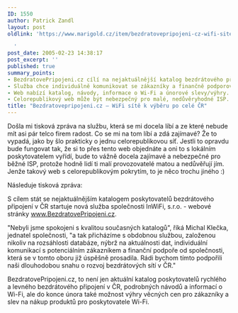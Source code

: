 ```yaml
---
ID: 1550
author: Patrick Zandl
layout: post
oldlink: 'https://www.marigold.cz/item/bezdratovepripojeni-cz-wifi-site-k-vyberu-po-cele-cr

  '
post_date: 2005-02-23 14:38:17
post_excerpt: ''
published: true
summary_points:
- BezdratovePripojeni.cz cílí na nejaktuálnější katalog bezdrátového připojení v ČR.
- Služba chce individuálně komunikovat se zákazníky a finančně podporovat rozvoj sítí.
- Web nabízí katalog, návody, informace o Wi-Fi a únorové slevy/výhry.
- Celorepublikový web může být nebezpečný pro malé, nedůvěryhodné ISP.
title: "Bezdratovepripojeni.cz – WiFi sítě k výběru po celé ČR"
---
```


<p>Došla mi tisková zpráva na službu, která se mi docela líbí a ze které nebude mít asi pár telco firem radost. Co se mi na tom líbí a zdá zajímavé? Že to vypadá, jako by šlo prakticky o jednu celorepublikovou síť. Jestli to opravdu bude fungovat tak, že si to přes tento web objednáte a oni to s lokálním poskytovatelem vyřídí, bude to vážně docela zajímavé a nebezpečné pro běžné ISP, protože hodně lidí ti malí provozovatelé matou a nedůvěřují jím. Jenže takový web s celorepublikovým pokrytím, to je něco trochu jiného :)</p>

<p>Následuje tisková zpráva:</p>

<p>S cílem stát se nejaktuálnějším katalogem poskytovatelů
bezdrátového připojení v ČR startuje nová služba společnosti
InWiFi, s.r.o. - webové stránky <a href="http://www.BezdratovePripojeni.cz">www.BezdratovePripojeni.cz</a>.</p>

<p>"Nebyli jsme spokojeni s kvalitou současných katalogů", říká
Michal Klečka, jednatel společnosti, "a tak přicházíme
s obdobnou službou, založenou nikoliv na rozsáhlosti
databáze, nýbrž na aktuálnosti dat, individuální komunikací
s potenciálním zákazníkem a finanční podpoře od společnosti,
která se v tomto oboru již úspěšně prosadila. Rádi bychom tímto
podpořili naši dlouhodobou snahu o rozvoj bezdrátových sítí
v ČR."</p>

<p>BezdratovePripojeni.cz, to není jen aktuální katalog
poskytovatelů rychlého a levného bezdrátového připojení v ČR,
podrobných návodů a informací o Wi-Fi, ale do konce února
také možnost výhry věcných cen pro zákazníky a slev na nákup
produktů pro poskytovatele Wi-Fi.
</p>